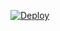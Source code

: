 [![Deploy](https://www.herokucdn.com/deploy/button.png)](https://dashboard.heroku.com/new?template=https://github.com/ftenbxun/xdan)
